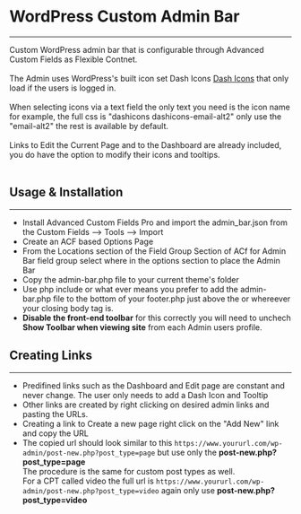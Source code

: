 # WordPress Custom Admin Bar
---
Custom WordPress admin bar that is configurable through Advanced Custom Fields as Flexible Contnet.<br /><br />
The Admin uses WordPress's built icon set Dash Icons [Dash Icons](https://developer.wordpress.org/resource/dashicons/) that only load if the users is logged in.<br /><br />
When selecting icons via a text field the only text you need is the icon name for example, the full css is "dashicons dashicons-email-alt2" only use the "email-alt2" the rest is
available by default. <br /><br />
Links to Edit the Current Page and to the Dashboard are already included, you do have the option to modify their icons and tooltips.<br /><br />

## Usage & Installation
---
- Install Advanced Custom Fields Pro and import the admin_bar.json from the Custom Fields --> Tools --> Import
- Create an ACF based Options Page
- From the Locations section of the Field Group Section of ACf for Admin Bar field group select where in the options section to place the Admin Bar
- Copy the admin-bar.php file to your current theme's folder
- Use php include or what ever means you prefer to add the admin-bar.php file to the bottom of your footer.php just above the </body> or whereever your closing body tag is.
- **Disable the front-end toolbar** for this correctly you will need to unchech **Show Toolbar when viewing site** from each Admin users profile.

## Creating Links
---
- Predifined links such as the Dashboard and Edit page are constant and never change. The user only needs to add a Dash Icon and Tooltip
- Other links are created by right clicking on desired admin links and pasting the URLs.
- Creating a link to Create a new page right click on the "Add New" link and copy the URL
- The copied url should look similar to this `https://www.yoururl.com/wp-admin/post-new.php?post_type=page` but use only the **post-new.php?post_type=page** <br />The procedure is the same for custom post types as well. <br /> For a CPT called video the full url is `https://www.yoururl.com/wp-admin/post-new.php?post_type=video` again only use **post-new.php?post_type=video**
